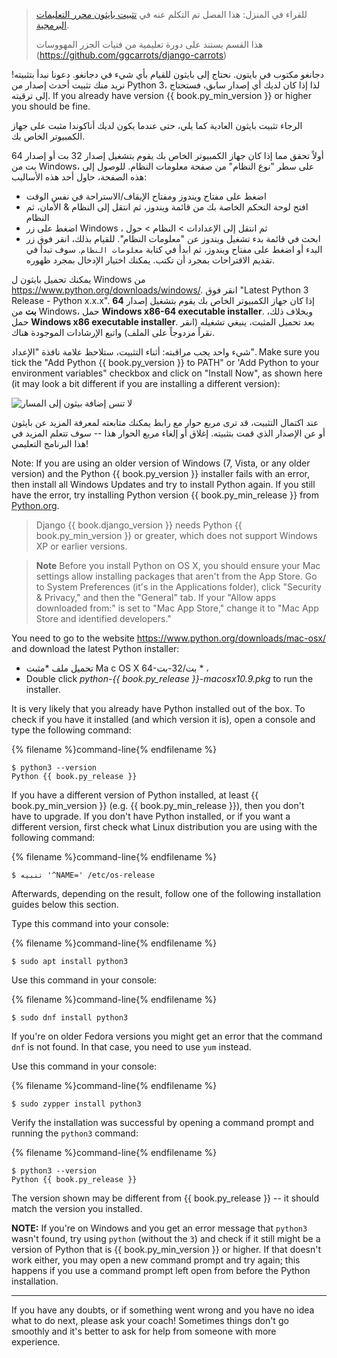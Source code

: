 > للقراء في المنزل: هذا الفصل تم التكلم عنه في [تثبيت بايثون محرر التعليمات البرمجية](https://www.youtube.com/watch?v=pVTaqzKZCdA).
> 
> هذا القسم يستند على دورة تعليمية من فتيات الجزر المهووسات (https://github.com/ggcarrots/django-carrots)

دجانغو مكتوب في بايتون. نحتاج إلى بايثون للقيام بأي شيء في دجانغو. دعونا نبدأ بتثبيته! نريد منك تثبيت أحدث إصدار من Python 3، لذا إذا كان لديك أي إصدار سابق، فستحتاج إلى ترقيته. If you already have version {{ book.py_min_version }} or higher you should be fine.

الرجاء تثبيت بايثون العادية كما يلي، حتى عندما يكون لديك أناكوندا مثبت على جهاز الكمبيوتر الخاص بك.

<!--sec data-title="Install Python: Windows" data-id="python_windows" data-collapse=true ces-->

أولاً تحقق مما إذا كان جهاز الكمبيوتر الخاص بك يقوم بتشغيل إصدار 32 بت أو إصدار 64 بت من Windows، على سطر "نوع النظام" من صفحة معلومات النظام. للوصول إلى هذه الصفحة، حاول أحد هذه الأساليب:

* اضغط على مفتاح ويندوز ومفتاح الإيقاف/الاستراحة في نفس الوقت
* افتح لوحة التحكم الخاصة بك من قائمة ويندوز، ثم انتقل إلى النظام & الأمان، ثم النظام
* اضغط على زر Windows ، ثم انتقل إلى الإعدادات > النظام > حول
* ابحث في قائمة بدء تشغيل ويندوز عن "معلومات النظام". للقيام بذلك، انقر فوق زر البدء أو اضغط على مفتاح ويندوز، ثم ابدأ في كتابة `معلومات النظام`. سوف تبدأ في تقديم الاقتراحات بمجرد أن تكتب. يمكنك اختيار الإدخال بمجرد ظهوره.

يمكنك تحميل بايثون ل Windows من https://www.python.org/downloads/windows/. انقر فوق "Latest Python 3 Release - Python x.x.x". إذا كان جهاز الكمبيوتر الخاص بك يقوم بتشغيل إصدار **64 بت** من Windows، حمل **Windows x86-64 executable installer**. وبخلاف ذلك، حمل **Windows x86 executable installer**. بعد تحميل المثبت، ينبغي تشغيله (انقر نقراً مزدوجاً على الملف) واتبع الإرشادات الموجودة هناك.

شيء واحد يجب مراقبته: أثناء التثبيت، ستلاحظ علامة نافذة "الإعداد". Make sure you tick the "Add Python {{ book.py_version }} to PATH" or 'Add Python to your environment variables" checkbox and click on "Install Now", as shown here (it may look a bit different if you are installing a different version):

![لا تنس إضافة بيثون إلى المسار](../python_installation/images/python-installation-options.png)

عند اكتمال التثبيت، قد ترى مربع حوار مع رابط يمكنك متابعته لمعرفة المزيد عن بايثون أو عن الإصدار الذي قمت بتثبيته. إغلاق أو إلغاء مربع الحوار هذا -- سوف تتعلم المزيد في هذا البرنامج التعليمي!

Note: If you are using an older version of Windows (7, Vista, or any older version) and the Python {{ book.py_version }} installer fails with an error, then install all Windows Updates and try to install Python again. If you still have the error, try installing Python version {{ book.py_min_release }} from [Python.org](https://www.python.org/downloads/windows/).

> Django {{ book.django_version }} needs Python {{ book.py_min_version }} or greater, which does not support Windows XP or earlier versions.

<!--endsec-->

<!--sec data-title="Install Python: OS X" data-id="python_OSX"
data-collapse=true ces-->

> **Note** Before you install Python on OS X, you should ensure your Mac settings allow installing packages that aren't from the App Store. Go to System Preferences (it's in the Applications folder), click "Security & Privacy," and then the "General" tab. If your "Allow apps downloaded from:" is set to "Mac App Store," change it to "Mac App Store and identified developers."

You need to go to the website https://www.python.org/downloads/mac-osx/ and download the latest Python installer:

* تحميل ملف *مثبت Ma c OS X 64-بت/32-بت * ،
* Double click *python-{{ book.py_release }}-macosx10.9.pkg* to run the installer.

<!--endsec-->

<!--sec data-title="Install Python: Linux" data-id="python_linux"
data-collapse=true ces-->

It is very likely that you already have Python installed out of the box. To check if you have it installed (and which version it is), open a console and type the following command:

{% filename %}command-line{% endfilename %}

    $ python3 --version
    Python {{ book.py_release }}
    

If you have a different version of Python installed, at least {{ book.py_min_version }} (e.g. {{ book.py_min_release }}), then you don't have to upgrade. If you don't have Python installed, or if you want a different version, first check what Linux distribution you are using with the following command:

{% filename %}command-line{% endfilename %}

    $ تنبيه '^NAME=' /etc/os-release
    

Afterwards, depending on the result, follow one of the following installation guides below this section.

<!--endsec-->

<!--sec data-title="Install Python: Debian or Ubuntu" data-id="python_debian" data-collapse=true ces-->

Type this command into your console:

{% filename %}command-line{% endfilename %}

    $ sudo apt install python3
    

<!--endsec-->

<!--sec data-title="Install Python: Fedora" data-id="python_fedora"
data-collapse=true ces-->

Use this command in your console:

{% filename %}command-line{% endfilename %}

    $ sudo dnf install python3
    

If you're on older Fedora versions you might get an error that the command `dnf` is not found. In that case, you need to use `yum` instead.

<!--endsec-->

<!--sec data-title="Install Python: openSUSE" data-id="python_openSUSE"
data-collapse=true ces-->

Use this command in your console:

{% filename %}command-line{% endfilename %}

    $ sudo zypper install python3
    

<!--endsec-->

Verify the installation was successful by opening a command prompt and running the `python3` command:

{% filename %}command-line{% endfilename %}

    $ python3 --version
    Python {{ book.py_release }}
    

The version shown may be different from {{ book.py_release }} -- it should match the version you installed.

**NOTE:** If you're on Windows and you get an error message that `python3` wasn't found, try using `python` (without the `3`) and check if it still might be a version of Python that is {{ book.py_min_version }} or higher. If that doesn't work either, you may open a new command prompt and try again; this happens if you use a command prompt left open from before the Python installation.

* * *

If you have any doubts, or if something went wrong and you have no idea what to do next, please ask your coach! Sometimes things don't go smoothly and it's better to ask for help from someone with more experience.